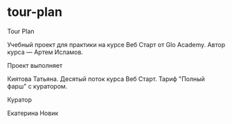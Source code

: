 # tour-plan

Tour Plan

Учебный проект для практики на курсе Веб Старт от Glo Academy. Автор курса — Артем Исламов.

Проект выполняет

Киятова Татьяна. Деcятый поток курса Веб Старт. Тариф "Полный фарш" с куратором.

Куратор

Екатерина Новик
